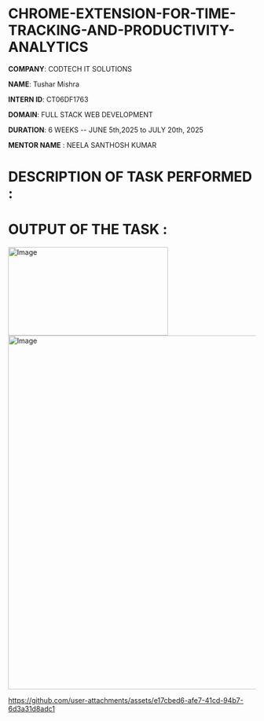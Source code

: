 # CHROME-EXTENSION-FOR-TIME-TRACKING-AND-PRODUCTIVITY-ANALYTICS

**COMPANY**: CODTECH IT SOLUTIONS

**NAME**: Tushar Mishra

**INTERN ID**: CT06DF1763

**DOMAIN**: FULL STACK WEB DEVELOPMENT

**DURATION**: 6 WEEKS -- JUNE 5th,2025 to JULY 20th, 2025

**MENTOR NAME** : NEELA SANTHOSH KUMAR

# DESCRIPTION OF TASK PERFORMED :

# OUTPUT OF THE TASK :
<img width="325" height="180" alt="Image" src="https://github.com/user-attachments/assets/caf4e330-2c83-47c9-8df5-2c5e65158270" />

<img width="1366" height="720" alt="Image" src="https://github.com/user-attachments/assets/2aacec06-f519-47d8-9dca-401ef62fe2cf" />

https://github.com/user-attachments/assets/e17cbed6-afe7-41cd-94b7-6d3a31d8adc1
